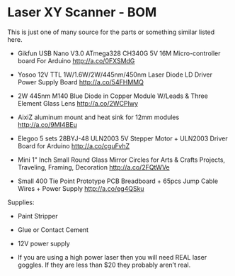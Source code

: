 # Laser XY Scanner - BOM

This is just one of many source for the parts or something similar listed here.

* Gikfun USB Nano V3.0 ATmega328 CH340G 5V 16M Micro-controller board For Arduino 
http://a.co/0FXSMdG

* Yosoo 12V TTL 1W/1.6W/2W/445nm/450nm Laser Diode LD Driver Power Supply Board
http://a.co/54FHMMQ

* 2W 445nm M140 Blue Diode in Copper Module W/Leads & Three Element Glass Lens
http://a.co/2WCPIwy

* AixiZ aluminum mount and heat sink for 12mm modules
http://a.co/9MI4BEu

* Elegoo 5 sets 28BYJ-48 ULN2003 5V Stepper Motor + ULN2003 Driver Board for Arduino
http://a.co/cguFvhZ

* Mini 1" Inch Small Round Glass Mirror Circles for Arts & Crafts Projects, Traveling, Framing, Decoration
http://a.co/2FQtWVe

* Small 400 Tie Point Prototype PCB Breadboard + 65pcs Jump Cable Wires + Power Supply
http://a.co/eg4QSku

Supplies:

* Paint Stripper
* Glue or Contact Cement
* 12V power supply

* If you are using a high power laser then you will need REAL laser goggles. If they are less than $20 they probably aren’t real.
